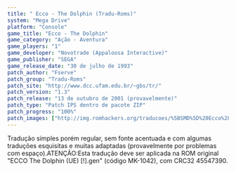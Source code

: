 ```yaml
---
title: " Ecco - The Dolphin (Tradu-Roms)"
system: "Mega Drive"
platform: "Console"
game_title: "Ecco - The Dolphin"
game_category: "Ação - Aventura"
game_players: "1"
game_developer: "Novotrade (Appaloosa Interactive)"
game_publisher: "SEGA"
game_release_date: "30 de julho de 1993"
patch_author: "Fserve"
patch_group: "Tradu-Roms"
patch_site: "http://www.dcc.ufam.edu.br/~gbs/tr/"
patch_version: "1.3"
patch_release: "13 de outubro de 2001 (provavelmente)"
patch_type: "Patch IPS dentro de pacote ZIP"
patch_progress: "100%"
patch_images: ["http://img.romhackers.org/traducoes/%5BSMD%5D%20Ecco%20-%20The%20Dolphin%20-%20Tradu-Roms%20-%201.png","http://img.romhackers.org/traducoes/%5BSMD%5D%20Ecco%20-%20The%20Dolphin%20-%20Tradu-Roms%20-%202.png","http://img.romhackers.org/traducoes/%5BSMD%5D%20Ecco%20-%20The%20Dolphin%20-%20Tradu-Roms%20-%203.png"]
---
```

Tradução simples porém regular, sem fonte acentuada e com algumas traduções esquisitas e muitas adaptadas (provavelmente por problemas com espaço).ATENÇÃO:Esta tradução deve ser aplicada na ROM original "ECCO The Dolphin (UE) [!].gen" (código MK-1042), com CRC32 45547390.